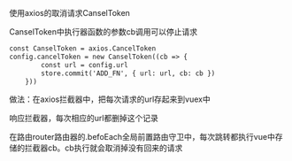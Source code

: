 使用axios的取消请求CanselToken

CanselToken中执行器函数的参数cb调用可以停止请求

```xml
const CanselToken = axios.CancelToken 
config.cancelToken = new CanselToken((cb => {
        const url = config.url
        store.commit('ADD_FN', { url: url, cb: cb })
    }))
```

做法：在axios拦截器中，把每次请求的url存起来到vuex中

响应拦截器，每次相应的url都删掉这个记录

在路由router路由器的.befoEach全局前置路由守卫中，每次跳转都执行vue中存储的拦截器cb。cb执行就会取消掉没有回来的请求